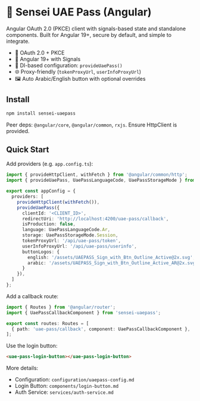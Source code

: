 # 🥋 Sensei UAE Pass (Angular)

Angular OAuth 2.0 (PKCE) client with signals-based state and standalone components. Built for Angular 19+, secure by default, and simple to integrate.

- 🔐 OAuth 2.0 + PKCE
- 🚀 Angular 19+ with Signals
- 🔧 DI-based configuration: `provideUaePass()`
- 🌐 Proxy-friendly (`tokenProxyUrl`, `userInfoProxyUrl`)
- 🖼️ Auto Arabic/English button with optional overrides

## Install

```bash
npm install sensei-uaepass
```

Peer deps: `@angular/core`, `@angular/common`, `rxjs`. Ensure HttpClient is provided.

## Quick Start

Add providers (e.g. `app.config.ts`):

```ts
import { provideHttpClient, withFetch } from '@angular/common/http';
import { provideUaePass, UaePassLanguageCode, UaePassStorageMode } from 'sensei-uaepass';

export const appConfig = {
  providers: [
    provideHttpClient(withFetch()),
    provideUaePass({
      clientId: '<CLIENT_ID>',
      redirectUri: 'http://localhost:4200/uae-pass/callback',
      isProduction: false,
      language: UaePassLanguageCode.Ar,
      storage: UaePassStorageMode.Session,
      tokenProxyUrl: '/api/uae-pass/token',
      userInfoProxyUrl: '/api/uae-pass/userinfo',
      buttonLogos: {
        english: '/assets/UAEPASS_Sign_with_Btn_Outline_Active@2x.svg',
        arabic: '/assets/UAEPASS_Sign_with_Btn_Outline_Active_AR@2x.svg'
      }
    }),
  ]
};
```

Add a callback route:

```ts
import { Routes } from '@angular/router';
import { UaePassCallbackComponent } from 'sensei-uaepass';

export const routes: Routes = [
  { path: 'uae-pass/callback', component: UaePassCallbackComponent },
];
```

Use the login button:

```html
<uae-pass-login-button></uae-pass-login-button>
```

More details:
- Configuration: `configuration/uaepass-config.md`
- Login Button: `components/login-button.md`
- Auth Service: `services/auth-service.md`
